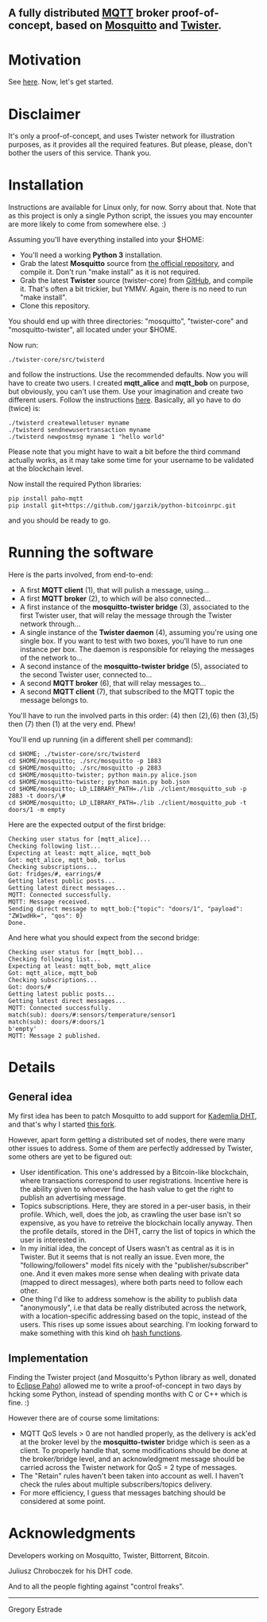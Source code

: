 A fully distributed [MQTT](http://mqtt.org/) broker proof-of-concept, based on  [Mosquitto](http://mosquitto.org/) and [Twister](http://twister.net.co/).
---
# Motivation

See [here](http://torlus.github.io/2014/05/08/mqtt-dht/). Now, let's get started.

# Disclaimer

It's only a proof-of-concept, and uses Twister network for illustration purposes,
as it provides all the required features. But please, please, don't bother the
users of this service. Thank you.

# Installation

Instructions are available for Linux only, for now. Sorry about that.
Note that as this project is only a single Python script, the issues you may
encounter are more likely to come from somewhere else. :)

Assuming you'll have everything installed into your $HOME:

- You'll need a working **Python 3** installation.
- Grab the latest **Mosquitto** source from [the official repository](https://bitbucket.org/oojah/mosquitto/), and compile it.
Don't run "make install" as it is not required.
- Grab the latest **Twister** source (twister-core) from [GitHub](https://github.com/miguelfreitas/twister-core), and compile it. That's
often a bit trickier, but YMMV. Again, there is no need to run "make install".
- Clone this repository.

You should end up with three directories: "mosquitto", "twister-core" and
"mosquitto-twister", all located under your $HOME.

Now run:
```
./twister-core/src/twisterd
```

and follow the instructions. Use the recommended defaults. Now you will have
to create two users. I created **mqtt_alice** and **mqtt_bob** on purpose, but
obviously, you can't use them. Use your imagination and create two different users.
Follow the instructions [here](http://twister.net.co/?page_id=58). Basically, all
yo have to do (twice) is:
```
./twisterd createwalletuser myname
./twisterd sendnewusertransaction myname
./twisterd newpostmsg myname 1 "hello world"
```
Please note that you might have to wait a bit before the third command actually works,
as it may take some time for your username to be validated at the blockchain level.

Now install the required Python libraries:
```
pip install paho-mqtt
pip install git+https://github.com/jgarzik/python-bitcoinrpc.git
```
and you should be ready to go.

# Running the software

Here is the parts involved, from end-to-end:
- A first **MQTT client** (1), that will pulish a message, using...
- A first **MQTT broker** (2), to which will be also connected...
- A first instance of the **mosquitto-twister bridge** (3), associated to the
first Twister user, that will relay the message through the Twister network through...
- A single instance of the **Twister daemon** (4), assuming you're using one single box.
If you want to test with two boxes, you'll have to run one instance per box.
The daemon is responsible for relaying the messages of the network to...
- A second instance of the **mosquitto-twister bridge** (5), associated to the
second Twister user, connected to...
- A second **MQTT broker** (6), that will relay messages to...
- A second **MQTT client** (7), that subscribed to the MQTT topic the message belongs to.

You'll have to run the involved parts in this order: (4) then (2),(6) then (3),(5)
then (7) then (1) at the very end. Phew!

You'll end up running (in a different shell per command):
```
cd $HOME; ./twister-core/src/twisterd
cd $HOME/mosquitto; ./src/mosquitto -p 1883
cd $HOME/mosquitto; ./src/mosquitto -p 2883
cd $HOME/mosquitto-twister; python main.py alice.json
cd $HOME/mosquitto-twister; python main.py bob.json
cd $HOME/mosquitto; LD_LIBRARY_PATH=./lib ./client/mosquitto_sub -p 2883 -t doors/\#
cd $HOME/mosquitto; LD_LIBRARY_PATH=./lib ./client/mosquitto_pub -t doors/1 -m empty
```

Here are the expected output of the first bridge:
```
Checking user status for [mqtt_alice]...
Checking following list...
Expecting at least: mqtt_alice, mqtt_bob
Got: mqtt_alice, mqtt_bob, torlus
Checking subscriptions...
Got: fridges/#, earrings/#
Getting latest public posts...
Getting latest direct messages...
MQTT: Connected successfully.
MQTT: Message received.
Sending direct message to mqtt_bob:{"topic": "doors/1", "payload": "ZW1wdHk=", "qos": 0}
Done.
```

And here what you should expect from the second bridge:
```
Checking user status for [mqtt_bob]...
Checking following list...
Expecting at least: mqtt_bob, mqtt_alice
Got: mqtt_alice, mqtt_bob
Checking subscriptions...
Got: doors/#
Getting latest public posts...
Getting latest direct messages...
MQTT: Connected successfully.
match(sub): doors/#:sensors/temperature/sensor1
match(sub): doors/#:doors/1
b'empty'
MQTT: Message 2 published.
```

# Details

## General idea

My first idea has been to patch Mosquitto to add support for [Kademlia DHT](http://en.wikipedia.org/wiki/Kademlia), and that's why I started [this fork](https://bitbucket.org/torlus/mosquitto-dht).

However, apart form getting a distributed set of nodes, there were many other
issues to address. Some of them are perfectly addressed by Twister, some others
are yet to be figured out:
- User identification. This one's addressed by a Bitcoin-like blockchain, where
transactions correspond to user registrations. Incentive here is the ability given
to whoever find the hash value to get the right to publish an advertising message.
- Topics subscriptions. Here, they are stored in a per-user basis, in their profile.
Which, well, does the job, as crawling the user base isn't so expensive, as you have
to retreive the blockchain locally anyway. Then the profile details, stored in the DHT,
carry the list of topics in which the user is interested in.
- In my initial idea, the concept of Users wasn't as central as it is in Twister.
But it seems that is not really an issue. Even more, the "following/followers" model
fits nicely with the "publisher/subscriber" one. And it even makes more sense when dealing
with private data (mapped to direct messages), where both parts need to follow each other.
- One thing I'd like to address somehow is the ability to publish data "anonymously",
i.e that data be really distributed across the network, with a location-specific addressing
based on the topic, instead of the users. This rises up some issues about searching.
I'm looking forward to make something with this kind oh [hash functions](http://en.wikipedia.org/wiki/Locality-sensitive_hashing).

## Implementation

Finding the Twister project (and Mosquitto's Python library as well, donated to [Eclipse Paho](http://www.eclipse.org/paho/)) 
allowed me to write a proof-of-concept in two days by hcking some Python, instead of spending
months with C or C++ which is fine. :)

However there are of course some limitations:
- MQTT QoS levels > 0 are not handled properly, as the delivery is ack'ed at the
broker level by the **mosquitto-twister** bridge which is seen as a client.
To properly handle that, some modifications should be done at the broker/bridge level,
and an acknowledgment message should be carried across the Twister network for QoS = 2 type of messages.
- The "Retain" rules haven't been taken into account as well. I haven't check the
rules about multiple subscribers/topics delivery.
- For more efficiency, I guess that messages batching should be considered at some point.



# Acknowledgments

Developers working on Mosquitto, Twister, Bittorrent, Bitcoin.

Juliusz Chroboczek for his DHT code.

And to all the people fighting against "control freaks".

---
Gregory Estrade
